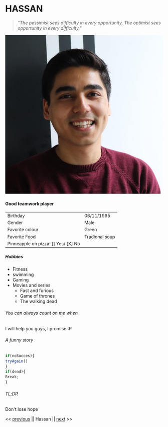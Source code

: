  # HASSAN
 >*"The pessimist sees difficulty in every opportunity, The optimist sees opportunity in every difficulty."*

![picture](Hassan.jpg)


#### Good teamwork player


|||
|---        |---            |
|Birthday   |  06/11/1995             |
| Gender  	|  Male 	    |
| Favorite colour 	| Green  	|
| Favorite Food  	| Tradional soup 	|
| Pinneapple on pizza: [] Yes/ [X] No


##### Hobbies
* Fitness
* swimming
* Gaming
* Movies and series
   * Fast and furious
   * Game of thrones
   * The walking dead
   
   
###### You can always count on me when
I will help you guys, I promise :P

###### A funny story
```javascript
if(noSucces){
tryAgain()
}
if(dead){
Break;
}
```  

###### TL;DR
Don't lose hope

<< [previous](https://github.com/Enniodb/challenge-markdown) || Hassan || [next](https://github.com/Huyen059/challenge-markdown/blob/master/markdown.md) >>